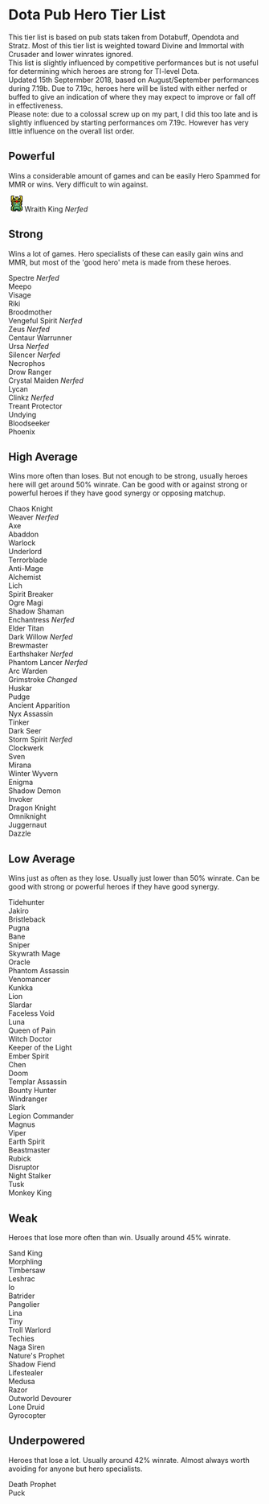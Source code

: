 # Dota Pub Hero Tier List
This tier list is based on pub stats taken from Dotabuff, Opendota and Stratz. Most of this tier list is weighted toward Divine and Immortal with Crusader and lower winrates ignored.  
This list is slightly influenced by competitive performances but is not useful for determining which heroes are strong for TI-level Dota.  
Updated 15th Septermber 2018, based on August/September performances during 7.19b. Due to 7.19c, heroes here will be listed with either nerfed or buffed to give an indication of where they may expect to improve or fall off in effectiveness.  
Please note: due to a colossal screw up on my part, I did this too late and is slightly influenced by starting performances om 7.19c. However has very little influence on the overall list order.

## Powerful
Wins a considerable amount of games and can be easily Hero Spammed for MMR or wins. Very difficult to win against.

![THE ONE TRUE KING](/images/miniheroes/skeleton_king.png)Wraith King *Nerfed*  

## Strong
Wins a lot of games. Hero specialists of these can easily gain wins and MMR, but most of the 'good hero' meta is made from these heroes.

Spectre *Nerfed*  
Meepo  
Visage  
Riki  
Broodmother  
Vengeful Spirit *Nerfed*  
Zeus *Nerfed*  
Centaur Warrunner  
Ursa *Nerfed*  
Silencer *Nerfed*  
Necrophos  
Drow Ranger  
Crystal Maiden *Nerfed*  
Lycan  
Clinkz *Nerfed*  
Treant Protector  
Undying  
Bloodseeker  
Phoenix  

## High Average
Wins more often than loses. But not enough to be strong, usually heroes here will get around 50% winrate. Can be good with or against strong or powerful heroes if they have good synergy or opposing matchup.

Chaos Knight  
Weaver *Nerfed*  
Axe  
Abaddon  
Warlock  
Underlord  
Terrorblade  
Anti-Mage  
Alchemist  
Lich  
Spirit Breaker  
Ogre Magi  
Shadow Shaman  
Enchantress *Nerfed*  
Elder Titan  
Dark Willow *Nerfed*  
Brewmaster  
Earthshaker *Nerfed*  
Phantom Lancer *Nerfed*  
Arc Warden  
Grimstroke *Changed*  
Huskar  
Pudge  
Ancient Apparition  
Nyx Assassin  
Tinker  
Dark Seer  
Storm Spirit *Nerfed*  
Clockwerk  
Sven  
Mirana  
Winter Wyvern  
Enigma  
Shadow Demon  
Invoker  
Dragon Knight  
Omniknight  
Juggernaut  
Dazzle  

## Low Average
Wins just as often as they lose. Usually just lower than 50% winrate. Can be good with strong or powerful heroes if they have good synergy.

Tidehunter  
Jakiro  
Bristleback  
Pugna  
Bane  
Sniper  
Skywrath Mage  
Oracle  
Phantom Assassin  
Venomancer  
Kunkka  
Lion  
Slardar  
Faceless Void  
Luna  
Queen of Pain  
Witch Doctor  
Keeper of the Light  
Ember Spirit  
Chen  
Doom  
Templar Assassin  
Bounty Hunter  
Windranger  
Slark  
Legion Commander  
Magnus  
Viper  
Earth Spirit  
Beastmaster  
Rubick  
Disruptor  
Night Stalker  
Tusk  
Monkey King  

## Weak
Heroes that lose more often than win. Usually around 45% winrate.

Sand King  
Morphling  
Timbersaw  
Leshrac  
Io  
Batrider  
Pangolier  
Lina  
Tiny  
Troll Warlord  
Techies  
Naga Siren  
Nature's Prophet  
Shadow Fiend  
Lifestealer  
Medusa  
Razor  
Outworld Devourer  
Lone Druid  
Gyrocopter  

## Underpowered
Heroes that lose a lot. Usually around 42% winrate. Almost always worth avoiding for anyone but hero specialists.

Death Prophet  
Puck  


